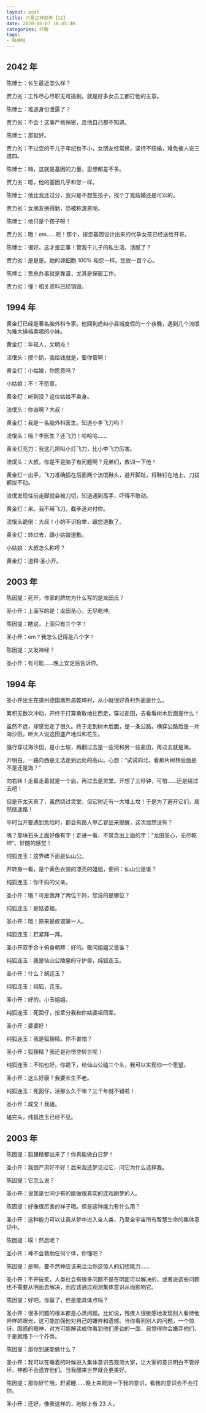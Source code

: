```yaml
---
layout: post
title: 八哥之神前传【11】
date: 2020-06-07 18:45:40
categories: 吓醒
tags:
- 鲸神链
---
```

## 2042 年

陈博士：长生最近怎么样？

贾力劣：工作尽心尽职无可挑剔，就是好多女员工都打他的主意。

陈博士：难道身份泄露了？

贾力劣：不会！这事严格保密，连他自己都不知道。

陈博士：那就好。

贾力劣：不过您的干儿子年纪也不小，女朋友经常换，坚持不结婚，难免被人说三道四。

陈博士：嗨，这就是基因的力量，思想都差不多。

贾力劣：嗯，他的基因几乎和您一样。

陈博士：他比我还过分，我只是不想生孩子，找个丁克结婚还是可以的。

贾力劣：女朋友换得勤，恐被称渣男呢。

陈博士：他只是个孩子呀！

贾力劣：哦！em……呃！那个，按您基因设计出来的代孕女孩已经送给开哥。

陈博士：很好。这才是正事！管我干儿子的私生活，活腻了？

贾力劣：是是是。她的卵细胞 100% 和您一样。您放一百个心。

陈博士：贾总办事就是靠谱，尤其是保密工作。

贾力劣：懂！相关资料已经销毁。

## 1994 年

黄金灯已经是著名脑外科专家。他回到虎纠小县城度假的一个夜晚，遇到几个流氓为难大排档卖唱的小妹。

黄金灯：年轻人，文明点！

流氓头：摸个奶，我给钱就是，要你管啊！

黄金灯：小姑娘，你愿意吗？

小姑娘：不！不愿意。

黄金灯：听到没？这位姑娘不卖身。

流氓头：你谁啊？大叔！

黄金灯：我是一名脑外科医生。知道小李飞刀吗？

流氓头：哦？李医生？还飞刀！哈哈哈……

黄金灯亮刀：我这几把叫小灯飞刀，比小李飞刀厉害。

流氓头：大叔，你是不是脑子有问题啊？兄弟们，教训一下他！

黄金灯一出手，飞刀准确插在后面两个流氓鞋头，避开脚趾，将鞋钉在地上，刀拔都拔不动。

流氓发现往前走脚就会被刀切，知道遇到高手，吓得不敢动。

黄金灯：来。我不用飞刀，截拳道对付你。

流氓头跪倒：大叔！小的不识抬举，跟您道歉了。

黄金灯：转过去，跟小姑娘道歉。

小姑娘：大叔怎么称呼？

黄金灯：道释·圣小开。

## 2003 年

陈因提：死开，你家的牌坊为什么写的是龙田氏？

圣小开：上面写的是：龙田圣心，无尽乾坤。

陈因提：瞎说，上面只有三个字！

圣小开：em？我怎么记得是八个字！

陈因提：又发神经？

圣小开：有可能……晚上安定后告诉你。

## 1994 年

圣小开出生在道州德国鹰熊岛乾坤村，从小就很好奇村外面是什么。

累积无数次冲动，开终于打算勇敢地往西走，穿过盐田，去看看树木后面是什么！

虽然不远，却感觉走了很久。终于走到树木后面，是一条公路，横穿公路后是一片海沙田，听大人说这田盛产地瓜和花生。

强行穿过海沙田，是小土坡，再翻过去是一些河和另一些盐田，再过去就是海。

开明白，一路向西是无法走到远处的高山。心想：“试试向北，看那片树林后面是不是还是海？”

向右转！走着走着就是一个庙，再过去是灵堂。开想了三秒钟，可怕……还是绕过去吧！

但是开太天真了，虽然绕过灵堂，但它附近有一大堆土坟！于是为了避开它们，居然绕迷路！

平时当开要遇到危险时，都会有路人甲乙冒出来提醒，这次居然没有？

咦？那块石头上面好像有字！走进一看，不禁念出上面的字：“龙田圣心，无尽乾坤”。好酷的感觉！

纯狐连玉：这界碑下面是仙山公。

开转身一看，是个黄色衣装的漂亮的姐姐，便问：仙山公是谁？

纯狐连玉：你干妈的父亲。

圣小开：哦？可是我拜了两位干妈，您说的是哪位？

纯狐连玉：是姑婆祖。

圣小开：哦！原来是族谱第一人。

纯狐连玉：赶紧拜一拜。

圣小开双手合十俯身朝拜：好的。敢问姐姐又是谁？

纯狐连玉：我是仙山公陵墓的守护兽，纯狐连玉。

圣小开：什么？胡连玉？

纯狐连玉：纯狐，连玉。

圣小开：好的，小玉姐姐。

纯狐连玉：死囡仔，按辈分我和你姑婆祖同辈。

圣小开：婆婆好！

纯狐连玉：我是狐狸精。你不害怕？

圣小开：狐狸精？我还是孙悟空转世呢！

纯狐连玉：不怕也好。你跪下，给仙山公磕三个头，我可以实现你一个愿望。

圣小开：这么好康？我要长生不老。

纯狐连玉：死囡仔，活那么久干嘛？三千年就不错啦！

圣小开：成交！我磕。

磕完头，纯狐连玉已经不见。

## 2003 年

陈因提：狐狸精都出来了！你真能做白日梦！

圣小开：我很严肃好不好！后来我还梦见过它，问它为什么选择我。

陈因提：它怎么说？

圣小开：说我是世间少有的能做很真实的连戏剧梦的人。

陈因提：好像很厉害的样子哦。但是这种能力有什么用？

圣小开：这种能力可以让我从梦中进入全人类，乃至全宇宙所有智慧生命的集体意识中。

陈因提：噗！然后呢？

圣小开：神不会救助任何个体，你懂吧？

陈因提：是啊，要不然神应该来治治你这惊人的幻想能力……

圣小开：不开玩笑，人类社会有很多问题不是在明面可以解决的，或者说这些问题也不需要从明面去解决，而应该通过观测集体意识从而影响它。

陈因提：好吧，你赢了，但是能具体点吗？

圣小开：很多问题的根本都是心灵问题。比如说，残疾人很敏感地发现别人看待他异样的眼光，这可能加强他对自己的嫌弃和遗憾。当你看到别人的问题，一个惊讶、困惑的眼神，对方可能解读成你看到他们差劲的一面，自觉得你会嫌弃他们，于是就烙下一个芥蒂。

陈因提：那你到底能做什么？

圣小开：我可以在睡着的时候进入集体意识去观测大家，让大家的意识明白不管好坏，神都不会遗弃他们。当我醒来世界就会更美好。

陈因提：那你好忙哦，赶紧睡……晚上来观测一下我的意识，看我的意识会不会打你。

圣小开：还好，像我这样的，地球上有 23 人。
